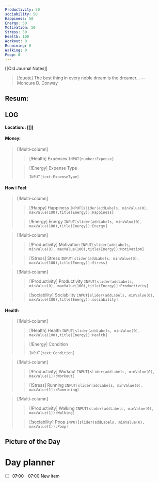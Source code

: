```yaml
---
Productivity: 50
sociability: 50
Happiness: 50
Energy: 50
Motivation: 50
Stress: 50
Health: 100
Workout: 0
Runnining: 0
Walking: 0
Poop: 0
---
```

[[Old Journal Notes]]
> [!quote] The best thing in every noble dream is the dreamer...
> — Moncure D. Conway
## Resum: 




## LOG 
#### Location:: [[]]

#### Money:

>[!Multi-column] 
>>[!Health]  Expenses `INPUT[number:Expense]`
>
>>[!Energy] Expense Type
>>```meta-bind
>>INPUT[text:ExpenseType]
>>```

#### How i Feel:  

>[!Multi-column] 
>>[!Happy]  Happiness `INPUT[slider(addLabels, minValue(0), maxValue(100),title(Energy)):Happiness]`
>
>>[!Energy]  Energy `INPUT[slider(addLabels, minValue(0), maxValue(100),title(Energy)):Energy]`

>[!Multi-column] 
>>[!Productivity]  Motivation `INPUT[slider(addLabels, minValue(0), maxValue(100),title(Energy)):Motivation]`
>
>>[!Stress]  Stress `INPUT[slider(addLabels, minValue(0), maxValue(100),title(Energy)):Stress]`

>[!Multi-column] 
>>[!Productivity]  Productivity `INPUT[slider(addLabels, minValue(0), maxValue(100),title(Energy)):Productivity]`
>
>>[!sociability]  Sociability `INPUT[slider(addLabels, minValue(0), maxValue(100),title(Energy)):sociability]`

#### Health

>[!Multi-column] 
>>[!Health]  Health `INPUT[slider(addLabels, minValue(0), maxValue(100),title(Energy)):Health]`
>
>>[!Energy]  Condition
>>```meta-bind
>>INPUT[text:Condition]
>>```

>[!Multi-column] 
>>[!Productivity]  Workout `INPUT[slider(addLabels, minValue(0), maxValue(1)):Workout]`
>
>>[!Stress]  Running `INPUT[slider(addLabels, minValue(0), maxValue(1)):Runnining]`

>[!Multi-column] 
>>[!Productivity]  Walking `INPUT[slider(addLabels, minValue(0), maxValue(1)):Walking]`
>
>>[!sociability] Poop `INPUT[slider(addLabels, minValue(0), maxValue(1)):Poop]`

## Picture of the Day



# Day planner

- [ ] 07:00 - 07:00 New item